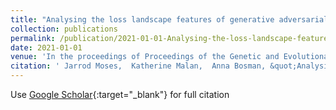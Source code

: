 ```yaml
---
title: "Analysing the loss landscape features of generative adversarial networks"
collection: publications
permalink: /publication/2021-01-01-Analysing-the-loss-landscape-features-of-generative-adversarial-networks
date: 2021-01-01
venue: 'In the proceedings of Proceedings of the Genetic and Evolutionary Computation Conference Companion'
citation: ' Jarrod Moses,  Katherine Malan,  Anna Bosman, &quot;Analysing the loss landscape features of generative adversarial networks.&quot; In the proceedings of Proceedings of the Genetic and Evolutionary Computation Conference Companion, 2021.'
---
```

Use [Google Scholar](https://scholar.google.com/scholar?q=Analysing+the+loss+landscape+features+of+generative+adversarial+networks){:target="_blank"} for full citation